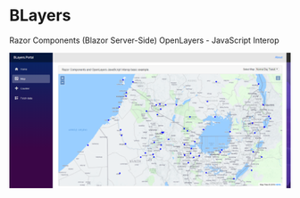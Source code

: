 # BLayers
Razor Components (Blazor Server-Side) OpenLayers - JavaScript Interop

![](screenshot.png)
